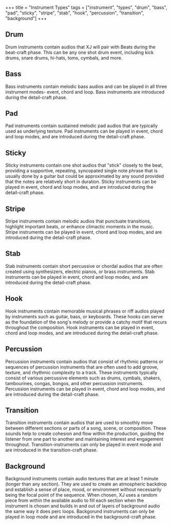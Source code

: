 +++
title = "Instrument Types"
tags = ["instrument", "types", "drum", "bass", "pad", "sticky", "stripe", "stab", "hook", "percussion", "transition", "background"]
+++


## Drum

Drum instruments contain audios that XJ will pair with Beats during the beat-craft phase. This can be any one shot drum event, including kick drums, snare drums, hi-hats, toms, cymbals, and more.

## Bass

Bass instruments contain melodic bass audios and can be played in all three instrument modes- event, chord and loop. Bass instruments are introduced during the detail-craft phase.

## Pad

Pad instruments contain sustained melodic pad audios that are typically used as underlying texture. Pad instruments can be played in event, chord and loop modes, and are introduced during the detail-craft phase.

## Sticky

Sticky instruments contain one shot audios that "stick" closely to the beat, providing a supportive, repeating, syncopated single note phrase that is usually done by a guitar but could be approximated by any sound provided that the notes are relatively short in duration. Sticky instruments can be played in event, chord and loop modes, and are introduced during the detail-craft phase.

## Stripe

Stripe instruments contain melodic audios that punctuate transitions, highlight important beats, or enhance climactic moments in the music. Stripe instruments can be played in event, chord and loop modes, and are introduced during the detail-craft phase.

## Stab

Stab instruments contain short percussive or chordal audios that are often created using synthesizers, electric pianos, or brass instruments. Stab instruments can be played in event, chord and loop modes, and are introduced during the detail-craft phase.

## Hook

Hook instruments contain memorable musical phrases or riff audios played by instruments such as guitar, bass, or keyboards. These hooks can serve as the foundation of the song's melody or provide a catchy motif that recurs throughout the composition. Hook instruments can be played in event, chord and loop modes, and are introduced during the detail-craft phase.

## Percussion

Percussion instruments contain audios that consist of rhythmic patterns or sequences of percussion instruments that are often used to add groove, texture, and rhythmic complexity to a track. These instruments typically consist of various percussive elements such as drums, cymbals, shakers, tambourines, congas, bongos, and other percussion instruments. Percussion instruments can be played in event, chord and loop modes, and are introduced during the detail-craft phase.

## Transition

Transition instruments contain audios that are used to smoothly move between different sections or parts of a song, scene, or composition. These sounds help to create cohesion and flow within the production, guiding the listener from one part to another and maintaining interest and engagement throughout. Transition-instruments can only be played in event mode and are introduced in the transition-craft phase.

## Background

Background instruments contain audio textures that are at least 1 minute (longer than any section). They are used to create an atmospheric backdrop and establish a sense of place, mood, or environment without necessarily being the focal point of the sequence. When chosen, XJ uses a random piece from within the available audio to fill each section when the instrument is chosen and builds in and out of layers of background audio the same way it does perc loops. Backgorund instruments can only be played in loop mode and are introduced in the background-craft phase.
